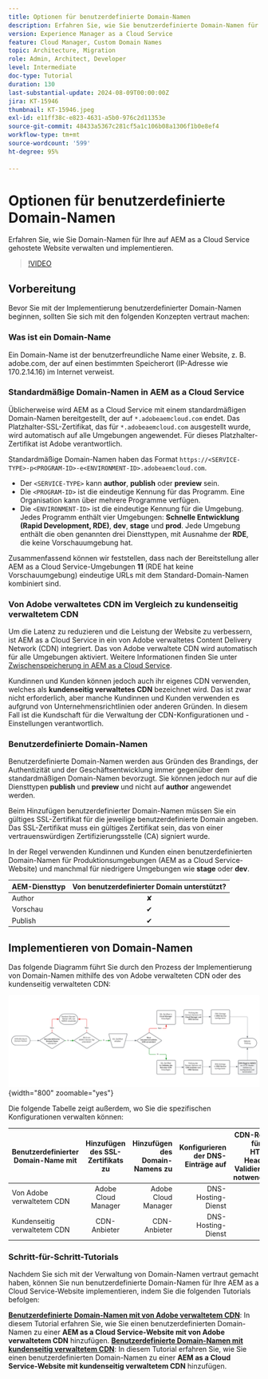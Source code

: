 ```yaml
---
title: Optionen für benutzerdefinierte Domain-Namen
description: Erfahren Sie, wie Sie benutzerdefinierte Domain-Namen für Ihre auf AEM as a Cloud Service gehostete Website verwalten und implementieren.
version: Experience Manager as a Cloud Service
feature: Cloud Manager, Custom Domain Names
topic: Architecture, Migration
role: Admin, Architect, Developer
level: Intermediate
doc-type: Tutorial
duration: 130
last-substantial-update: 2024-08-09T00:00:00Z
jira: KT-15946
thumbnail: KT-15946.jpeg
exl-id: e11ff38c-e823-4631-a5b0-976c2d11353e
source-git-commit: 48433a5367c281cf5a1c106b08a1306f1b0e8ef4
workflow-type: tm+mt
source-wordcount: '599'
ht-degree: 95%

---
```


# Optionen für benutzerdefinierte Domain-Namen

Erfahren Sie, wie Sie Domain-Namen für Ihre auf AEM as a Cloud Service gehostete Website verwalten und implementieren.

>[!VIDEO](https://video.tv.adobe.com/v/3432632?quality=12&learn=on)

## Vorbereitung

Bevor Sie mit der Implementierung benutzerdefinierter Domain-Namen beginnen, sollten Sie sich mit den folgenden Konzepten vertraut machen:

### Was ist ein Domain-Name

Ein Domain-Name ist der benutzerfreundliche Name einer Website, z. B. adobe.com, der auf einen bestimmten Speicherort (IP-Adresse wie 170.2.14.16) im Internet verweist.

### Standardmäßige Domain-Namen in AEM as a Cloud Service

Üblicherweise wird AEM as a Cloud Service mit einem standardmäßigen Domain-Namen bereitgestellt, der auf `*.adobeaemcloud.com` endet. Das Platzhalter-SSL-Zertifikat, das für `*.adobeaemcloud.com` ausgestellt wurde, wird automatisch auf alle Umgebungen angewendet. Für dieses Platzhalter-Zertifikat ist Adobe verantwortlich.

Standardmäßige Domain-Namen haben das Format `https://<SERVICE-TYPE>-p<PROGRAM-ID>-e<ENVIRONMENT-ID>.adobeaemcloud.com`.

- Der `<SERVICE-TYPE>` kann **author**, **publish** oder **preview** sein.
- Die `<PROGRAM-ID>` ist die eindeutige Kennung für das Programm. Eine Organisation kann über mehrere Programme verfügen.
- Die `<ENVIRONMENT-ID>` ist die eindeutige Kennung für die Umgebung. Jedes Programm enthält vier Umgebungen: **Schnelle Entwicklung (Rapid Development, RDE)**, **dev**, **stage** und **prod**. Jede Umgebung enthält die oben genannten drei Diensttypen, mit Ausnahme der **RDE**, die keine Vorschauumgebung hat.

Zusammenfassend können wir feststellen, dass nach der Bereitstellung aller AEM as a Cloud Service-Umgebungen **11** (RDE hat keine Vorschauumgebung) eindeutige URLs mit dem Standard-Domain-Namen kombiniert sind.

### Von Adobe verwaltetes CDN im Vergleich zu kundenseitig verwaltetem CDN

Um die Latenz zu reduzieren und die Leistung der Website zu verbessern, ist AEM as a Cloud Service in ein von Adobe verwaltetes Content Delivery Network (CDN) integriert. Das von Adobe verwaltete CDN wird automatisch für alle Umgebungen aktiviert. Weitere Informationen finden Sie unter [Zwischenspeicherung in AEM as a Cloud Service](../caching/overview.md).

Kundinnen und Kunden können jedoch auch ihr eigenes CDN verwenden, welches als **kundenseitig verwaltetes CDN** bezeichnet wird. Das ist zwar nicht erforderlich, aber manche Kundinnen und Kunden verwenden es aufgrund von Unternehmensrichtlinien oder anderen Gründen. In diesem Fall ist die Kundschaft für die Verwaltung der CDN-Konfigurationen und -Einstellungen verantwortlich.

### Benutzerdefinierte Domain-Namen

Benutzerdefinierte Domain-Namen werden aus Gründen des Brandings, der Authentizität und der Geschäftsentwicklung immer gegenüber dem standardmäßigen Domain-Namen bevorzugt. Sie können jedoch nur auf die Diensttypen **publish** und **preview** und nicht auf **author** angewendet werden.

Beim Hinzufügen benutzerdefinierter Domain-Namen müssen Sie ein gültiges SSL-Zertifikat für die jeweilige benutzerdefinierte Domain angeben. Das SSL-Zertifikat muss ein gültiges Zertifikat sein, das von einer vertrauenswürdigen Zertifizierungsstelle (CA) signiert wurde.

In der Regel verwenden Kundinnen und Kunden einen benutzerdefinierten Domain-Namen für Produktionsumgebungen (AEM as a Cloud Service-Website) und manchmal für niedrigere Umgebungen wie **stage** oder **dev**.

| AEM-Diensttyp | Von benutzerdefinierter Domain unterstützt? |
|---------------------|:-----------------------:|
| Author | ✘ |
| Vorschau | ✔ |
| Publish | ✔ |

## Implementieren von Domain-Namen

Das folgende Diagramm führt Sie durch den Prozess der Implementierung von Domain-Namen mithilfe des von Adobe verwalteten CDN oder des kundenseitig verwalteten CDN:

![Diagramm der Verwaltung von Domain-Namen](./assets/domain-name-management-flowchart.png){width="800" zoomable="yes"}

Die folgende Tabelle zeigt außerdem, wo Sie die spezifischen Konfigurationen verwalten können:

| Benutzerdefinierter Domain-Name mit | Hinzufügen des SSL-Zertifikats zu | Hinzufügen des Domain-Namens zu | Konfigurieren der DNS-Einträge auf | CDN-Regel für die HTTP-Header-Validierung notwendig? |
|---------------------|:-----------------------:|-----------------------:|-----------------------:|-----------------------:|
| Von Adobe verwaltetem CDN | Adobe Cloud Manager | Adobe Cloud Manager | DNS-Hosting-Dienst | ✘ |
| Kundenseitig verwaltetem CDN | CDN-Anbieter | CDN-Anbieter | DNS-Hosting-Dienst | ✔ |

### Schritt-für-Schritt-Tutorials

Nachdem Sie sich mit der Verwaltung von Domain-Namen vertraut gemacht haben, können Sie nun benutzerdefinierte Domain-Namen für Ihre AEM as a Cloud Service-Website implementieren, indem Sie die folgenden Tutorials befolgen:

**[Benutzerdefinierte Domain-Namen mit von Adobe verwaltetem CDN](./custom-domain-name-with-adobe-managed-cdn.md)**: In diesem Tutorial erfahren Sie, wie Sie einen benutzerdefinierten Domain-Namen zu einer **AEM as a Cloud Service-Website mit von Adobe verwaltetem CDN** hinzufügen.
**[Benutzerdefinierte Domain-Namen mit kundenseitig verwaltetem CDN](./custom-domain-names-with-customer-managed-cdn.md)**: In diesem Tutorial erfahren Sie, wie Sie einen benutzerdefinierten Domain-Namen zu einer **AEM as a Cloud Service-Website mit kundenseitig verwaltetem CDN** hinzufügen.
